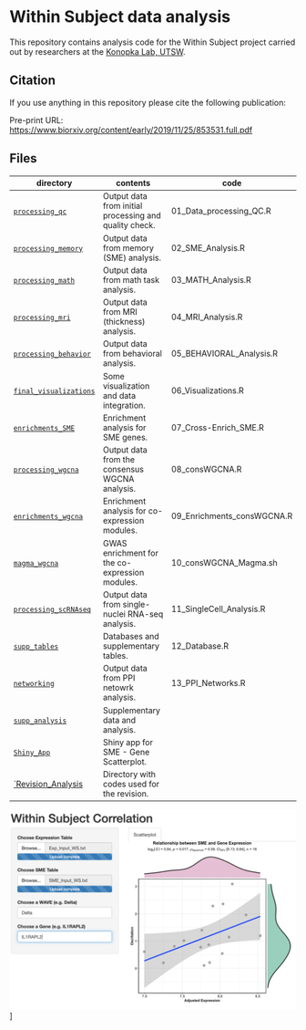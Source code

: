 Within Subject data analysis
==========================

This repository contains analysis code for the Within Subject project carried out by researchers at the [Konopka Lab, UTSW](http://konopkalab.org/).

## Citation

If you use anything in this repository please cite the following publication:

Pre-print URL: https://www.biorxiv.org/content/early/2019/11/25/853531.full.pdf

## Files

| directory | contents | code |
| --------- | -------- | -------- |
| [`processing_qc`](processing_qc/) | Output data from initial processing and quality check. | 01_Data_processing_QC.R |
| [`processing_memory`](processing_memory/) | Output data from memory (SME) analysis. | 02_SME_Analysis.R |
| [`processing_math`](processing_math/) | Output data from math task analysis. | 03_MATH_Analysis.R |
| [`processing_mri`](processing_mri/) | Output data from MRI (thickness) analysis. | 04_MRI_Analysis.R |
| [`processing_behavior`](processing_behavior/) | Output data from behavioral analysis. | 05_BEHAVIORAL_Analysis.R |
| [`final_visualizations`](final_visualizations/) | Some visualization and data integration. | 06_Visualizations.R |
| [`enrichments_SME`](enrichments_SME/) | Enrichment analysis for SME genes. | 07_Cross-Enrich_SME.R |
| [`processing_wgcna`](processing_wgcna/) | Output data from the consensus WGCNA analysis. | 08_consWGCNA.R |
| [`enrichments_wgcna`](enrichments_wgcna/) | Enrichment analysis for co-expression modules. | 09_Enrichments_consWGCNA.R |
| [`magma_wgcna`](magma_wgcna/) | GWAS enrichment for the co-expression modules. | 10_consWGCNA_Magma.sh |
| [`processing_scRNAseq`](processing_scRNAseq/) | Output data from single-nuclei RNA-seq analysis. | 11_SingleCell_Analysis.R |
| [`supp_tables`](supp_tables/) | Databases and supplementary tables. | 12_Database.R |
| [`networking`](networking/) | Output data from PPI netowrk analysis. | 13_PPI_Networks.R |
| [`supp_analysis`](supp_analysis/) | Supplementary data and analysis. |
| [`Shiny_App`](Shiny_App/) | Shiny app for SME - Gene Scatterplot. |
| [`Revision_Analysis](Revision_Analysis/) | Directory with codes used for the revision. |

![](ScreenShot.png)]
